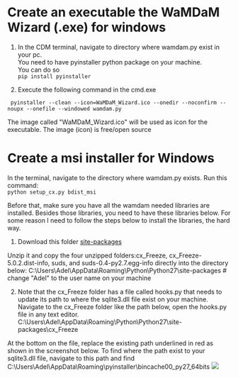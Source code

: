 # Create an executable the WaMDaM Wizard (.exe) for windows
 
1. In the CDM terminal, navigate to directory where wamdam.py exist in your pc.   
You need to have pyinstaller python package on your machine.  
You can do so  
```pip install pyinstaller```

2. Execute the following command in the cmd.exe 

``` pyinstaller --clean --icon=WaMDaM_Wizard.ico --onedir --noconfirm --noupx --onefile --windowed wamdam.py```

The image called "WaMDaM_Wizard.ico" will be used as icon for the executable. The image (icon) is free/open source

# Create a msi installer for Windows

In the terminal, navigate to the directory where wamdam.py exists. Run this command:   
```python setup_cx.py bdist_msi```


Before that, make sure you have all the wamdam needed libraries are installed. Besides those libraries, you need to have these libraries below. For some reason I need to follow the steps below to install the libraries, the hard way.

1. Download this folder [site-packages](https://github.com/amabdallah/draftWaMDaM/blob/master/site-packages.zip)

Unzip it and copy the four unzipped folders:cx_Freeze, cx_Freeze-5.0.2.dist-info, suds, and suds-0.4-py2.7.egg-info
directly into the directory below: 
C:\Users\Adel\AppData\Roaming\Python\Python27\site-packages    # change "Adel" to the user name on your machine

2. Note that the cx_Freeze folder has a file called hooks.py that needs to update its path to where the sqlite3.dll file exist on your machine.
Navigate to the cx_Freeze folder like the path below, open the hooks.py file in any text editor. 
C:\Users\Adel\AppData\Roaming\Python\Python27\site-packages\cx_Freeze

At the bottom on the file, replace the existing path underlined in red as shown in the screenshot below. To find where the path exist to your sqlite3.dll file, navigate to this path and find 
C:\Users\Adel\AppData\Roaming\pyinstaller\bincache00_py27_64bits
![](https://github.com/amabdallah/draftWaMDaM/blob/master/SqliteDDL_hooks_path.PNG)
